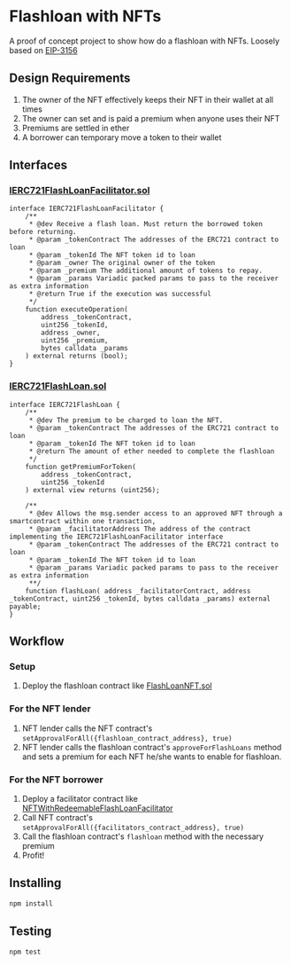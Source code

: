 # Flashloan with NFTs

A proof of concept project to show how do a flashloan with NFTs. Loosely based on [EIP-3156](https://eips.ethereum.org/EIPS/eip-3156)

## Design Requirements
1. The owner of the NFT effectively keeps their NFT in their wallet at all times
2. The owner can set and  is paid a premium when anyone uses their NFT
3. Premiums are settled in ether
4. A borrower can temporary move a token to their wallet

## Interfaces
### [IERC721FlashLoanFacilitator.sol](./contracts/IERC721FlashLoanFacilitator.sol)
```solidity
interface IERC721FlashLoanFacilitator {
    /**
     * @dev Receive a flash loan. Must return the borrowed token before returning.
     * @param _tokenContract The addresses of the ERC721 contract to loan
     * @param _tokenId The NFT token id to loan
     * @param _owner The original owner of the token
     * @param _premium The additional amount of tokens to repay.
     * @param _params Variadic packed params to pass to the receiver as extra information
     * @return True if the execution was successful
     */
    function executeOperation(
        address _tokenContract,
        uint256 _tokenId,
        address _owner,
        uint256 _premium,
        bytes calldata _params
    ) external returns (bool);
}
```

### [IERC721FlashLoan.sol](./contracts/IERC721FlashLoan.sol)
```solidity
interface IERC721FlashLoan {
    /**
     * @dev The premium to be charged to loan the NFT.
     * @param _tokenContract The addresses of the ERC721 contract to loan
     * @param _tokenId The NFT token id to loan
     * @return The amount of ether needed to complete the flashloan
     */
    function getPremiumForToken(
        address _tokenContract,
        uint256 _tokenId
    ) external view returns (uint256);

    /**
     * @dev Allows the msg.sender access to an approved NFT through a smartcontract within one transaction,
     * @param _facilitatorAddress The address of the contract implementing the IERC721FlashLoanFacilitator interface
     * @param _tokenContract The addresses of the ERC721 contract to loan
     * @param _tokenId The NFT token id to loan
     * @param _params Variadic packed params to pass to the receiver as extra information
     **/
    function flashLoan( address _facilitatorContract, address _tokenContract, uint256 _tokenId, bytes calldata _params) external payable;
}
```

## Workflow

### Setup
1. Deploy the flashloan contract like [FlashLoanNFT.sol](./contracts/FlashLoanNFT.sol)

### For the NFT lender
1. NFT lender calls the NFT contract's `setApprovalForAll({flashloan_contract_address}, true)`
2. NFT lender calls the flashloan contract's `approveForFlashLoans` method and sets a premium for each NFT he/she wants to enable for flashloan.

### For the NFT borrower
1. Deploy a facilitator contract like [NFTWithRedeemableFlashLoanFacilitator](./contracts/NFTWithRedeemableFlashLoanFacilitator.sol)
2. Call NFT contract's `setApprovalForAll({facilitators_contract_address}, true)`
3. Call the flashloan contract's `flashloan` method with the necessary premium
4. Profit!

## Installing
```cmd
npm install
```

## Testing
```cmd
npm test
```
